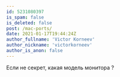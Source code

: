 ```yaml
---
id: 5231080397
is_spam: false
is_deleted: false
post: /mac-ports/
date: 2021-01-17T19:44:24Z
author_fullname: 'Victor Korneev'
author_nickname: 'victorkorneev'
author_is_anon: false
---
```


<p>Если не секрет, какая модель монитора ?</p>
